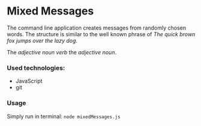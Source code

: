 # Mixed Messages

The command line application creates messages from randomly chosen words.
The structure is similar to the well known phrase of *The quick brown fox jumps over the lazy dog*.

The *adjective* *noun* *verb* the *adjective* *noun*.


### Used technologies: 
- JavaScript
- git

### Usage
Simply run in terminal: `node mixedMessages.js` 
